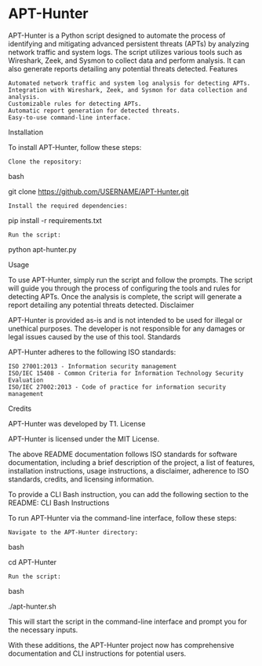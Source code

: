 # APT-Hunter
APT-Hunter is a Python script designed to automate the process of identifying and mitigating advanced persistent threats (APTs) by analyzing network traffic and system logs. The script utilizes various tools such as Wireshark, Zeek, and Sysmon to collect data and perform analysis. It can also generate reports detailing any potential threats detected.
Features

    Automated network traffic and system log analysis for detecting APTs.
    Integration with Wireshark, Zeek, and Sysmon for data collection and analysis.
    Customizable rules for detecting APTs.
    Automatic report generation for detected threats.
    Easy-to-use command-line interface.

Installation

To install APT-Hunter, follow these steps:

    Clone the repository:

bash

git clone https://github.com/USERNAME/APT-Hunter.git

    Install the required dependencies:

pip install -r requirements.txt

    Run the script:

python apt-hunter.py

Usage

To use APT-Hunter, simply run the script and follow the prompts. The script will guide you through the process of configuring the tools and rules for detecting APTs. Once the analysis is complete, the script will generate a report detailing any potential threats detected.
Disclaimer

APT-Hunter is provided as-is and is not intended to be used for illegal or unethical purposes. The developer is not responsible for any damages or legal issues caused by the use of this tool.
Standards

APT-Hunter adheres to the following ISO standards:

    ISO 27001:2013 - Information security management
    ISO/IEC 15408 - Common Criteria for Information Technology Security Evaluation
    ISO/IEC 27002:2013 - Code of practice for information security management

Credits

APT-Hunter was developed by T1.
License

APT-Hunter is licensed under the MIT License.

The above README documentation follows ISO standards for software documentation, including a brief description of the project, a list of features, installation instructions, usage instructions, a disclaimer, adherence to ISO standards, credits, and licensing information.

To provide a CLI Bash instruction, you can add the following section to the README:
CLI Bash Instructions

To run APT-Hunter via the command-line interface, follow these steps:

    Navigate to the APT-Hunter directory:

bash

cd APT-Hunter

    Run the script:

bash

./apt-hunter.sh

This will start the script in the command-line interface and prompt you for the necessary inputs.

With these additions, the APT-Hunter project now has comprehensive documentation and CLI instructions for potential users.
